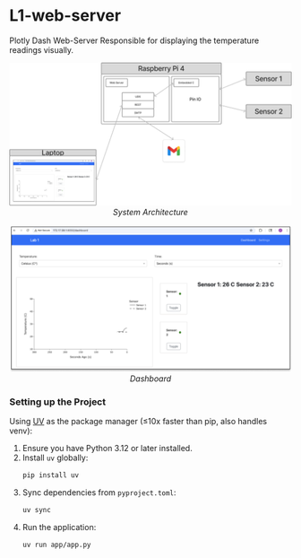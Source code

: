 # L1-web-server
Plotly Dash Web-Server Responsible for displaying the temperature readings visually.

<div align="center">
  <img src="img/project_diagram.png" alt="System Architecture" width="800">
  <div><em>System Architecture</em></div>
   <br>
</div>

<div align="center">
  <img src="img/image.png" alt="System Architecture" width="800">
  <div><em>Dashboard</em></div>
</div>

### Setting up the Project

Using [UV](https://docs.astral.sh/uv/) as the package manager (≤10x faster than pip, also handles venv):

1. Ensure you have Python 3.12 or later installed.
2. Install `uv` globally:
   ```sh
   pip install uv
   ```
3. Sync dependencies from `pyproject.toml`:
   ```sh
   uv sync
   ```
4. Run the application:
   ```sh
   uv run app/app.py
   ```
